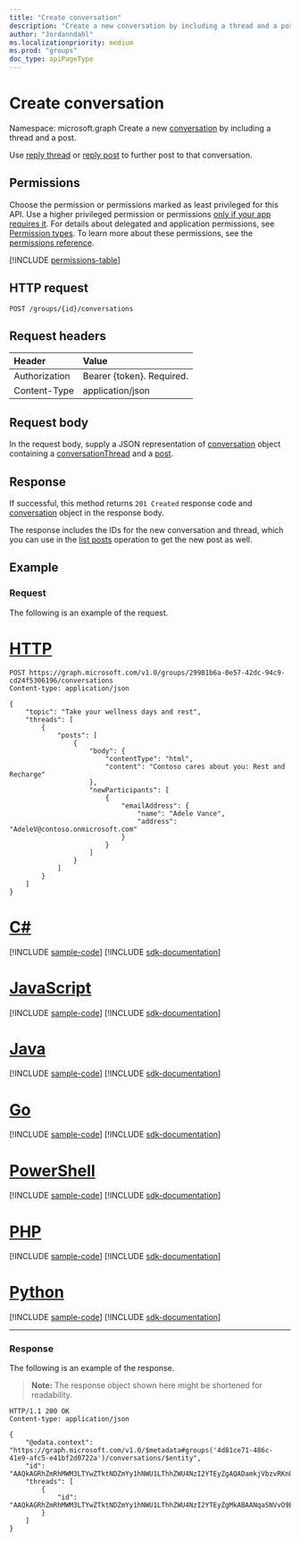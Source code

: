 ```yaml
---
title: "Create conversation"
description: "Create a new conversation by including a thread and a post. "
author: "Jordanndahl"
ms.localizationpriority: medium
ms.prod: "groups"
doc_type: apiPageType
---
```


# Create conversation

Namespace: microsoft.graph
Create a new [conversation](../resources/conversation.md) by including a thread and a post.

Use [reply thread](conversationthread-reply.md) or [reply post](post-reply.md) to further post to that conversation.

## Permissions

Choose the permission or permissions marked as least privileged for this API. Use a higher privileged permission or permissions [only if your app requires it](/graph/permissions-overview#best-practices-for-using-microsoft-graph-permissions). For details about delegated and application permissions, see [Permission types](/graph/permissions-overview#permission-types). To learn more about these permissions, see the [permissions reference](/graph/permissions-reference).

<!-- { "blockType": "permissions", "name": "group_post_conversations" } -->
[!INCLUDE [permissions-table](../includes/permissions/group-post-conversations-permissions.md)]

## HTTP request

<!-- { "blockType": "ignored" } -->

```http
POST /groups/{id}/conversations
```

## Request headers

| Header        | Value                     |
| :------------ | :------------------------ |
| Authorization | Bearer {token}. Required. |
| Content-Type  | application/json          |

## Request body

In the request body, supply a JSON representation of [conversation](../resources/conversation.md) object containing a [conversationThread](../resources/conversationthread.md) and a [post](../resources/post.md).

## Response

If successful, this method returns `201 Created` response code and [conversation](../resources/conversation.md) object in the response body.

The response includes the IDs for the new conversation and thread, which you can use in the
[list posts](conversationthread-list-posts.md) operation to get the new post as well.

## Example

### Request

The following is an example of the request.

# [HTTP](#tab/http)

<!-- {
  "blockType": "request",
  "sampleKeys": ["29981b6a-0e57-42dc-94c9-cd24f5306196"],
  "name": "create_conversation_from_group"
}-->

```http
POST https://graph.microsoft.com/v1.0/groups/29981b6a-0e57-42dc-94c9-cd24f5306196/conversations
Content-type: application/json

{
    "topic": "Take your wellness days and rest",
    "threads": [
        {
            "posts": [
                {
                    "body": {
                        "contentType": "html",
                        "content": "Contoso cares about you: Rest and Recharge"
                    },
                    "newParticipants": [
                        {
                            "emailAddress": {
                                "name": "Adele Vance",
                                "address": "AdeleV@contoso.onmicrosoft.com"
                            }
                        }
                    ]
                }
            ]
        }
    ]
}
```

# [C#](#tab/csharp)
[!INCLUDE [sample-code](../includes/snippets/csharp/create-conversation-from-group-csharp-snippets.md)]
[!INCLUDE [sdk-documentation](../includes/snippets/snippets-sdk-documentation-link.md)]

# [JavaScript](#tab/javascript)
[!INCLUDE [sample-code](../includes/snippets/javascript/create-conversation-from-group-javascript-snippets.md)]
[!INCLUDE [sdk-documentation](../includes/snippets/snippets-sdk-documentation-link.md)]

# [Java](#tab/java)
[!INCLUDE [sample-code](../includes/snippets/java/create-conversation-from-group-java-snippets.md)]
[!INCLUDE [sdk-documentation](../includes/snippets/snippets-sdk-documentation-link.md)]

# [Go](#tab/go)
[!INCLUDE [sample-code](../includes/snippets/go/create-conversation-from-group-go-snippets.md)]
[!INCLUDE [sdk-documentation](../includes/snippets/snippets-sdk-documentation-link.md)]

# [PowerShell](#tab/powershell)
[!INCLUDE [sample-code](../includes/snippets/powershell/create-conversation-from-group-powershell-snippets.md)]
[!INCLUDE [sdk-documentation](../includes/snippets/snippets-sdk-documentation-link.md)]

# [PHP](#tab/php)
[!INCLUDE [sample-code](../includes/snippets/php/create-conversation-from-group-php-snippets.md)]
[!INCLUDE [sdk-documentation](../includes/snippets/snippets-sdk-documentation-link.md)]

# [Python](#tab/python)
[!INCLUDE [sample-code](../includes/snippets/python/create-conversation-from-group-python-snippets.md)]
[!INCLUDE [sdk-documentation](../includes/snippets/snippets-sdk-documentation-link.md)]

---

### Response

The following is an example of the response.

> **Note:** The response object shown here might be shortened for readability.

<!-- {
  "blockType": "response",
  "truncated": true,
  "@odata.type": "microsoft.graph.conversation"
} -->

```http
HTTP/1.1 200 OK
Content-type: application/json

{
    "@odata.context": "https://graph.microsoft.com/v1.0/$metadata#groups('4d81ce71-486c-41e9-afc5-e41bf2d0722a')/conversations/$entity",
    "id": "AAQkAGRhZmRhMWM3LTYwZTktNDZmYy1hNWU1LThhZWU4NzI2YTEyZgAQADamkjVbzvRKnUq1oBRdwhk=",
    "threads": [
        {
            "id": "AAQkAGRhZmRhMWM3LTYwZTktNDZmYy1hNWU1LThhZWU4NzI2YTEyZgMkABAANqaSNVvO9EqdSrWgFF3CGRAANqaSNVvO9EqdSrWgFF3CGQ=="
        }
    ]
}
```

<!-- uuid: 8fcb5dbc-d5aa-4681-8e31-b001d5168d79
2015-10-25 14:57:30 UTC -->
<!-- {
  "type": "#page.annotation",
  "description": "Create Conversation",
  "keywords": "",
  "section": "documentation",
  "tocPath": "",
  "suppressions": [
  ]
}-->
